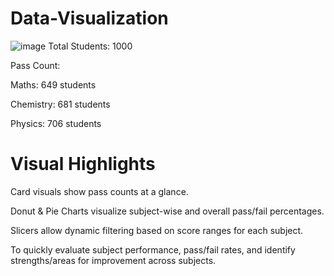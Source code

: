 # Data-Visualization
![image](https://github.com/user-attachments/assets/a960dd16-8e7c-42ec-8d03-7faa88d10605)
Total Students: 1000

Pass Count:

Maths: 649 students

Chemistry: 681 students 

Physics: 706 students
# Visual Highlights
Card visuals show pass counts at a glance.

Donut & Pie Charts visualize subject-wise and overall pass/fail percentages.

Slicers allow dynamic filtering based on score ranges for each subject.

To quickly evaluate subject performance, pass/fail rates, and identify strengths/areas for improvement across subjects.
